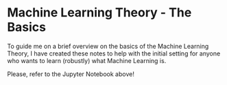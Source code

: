 # Machine Learning Theory - The Basics

To guide me on a brief overview on the basics of the Machine Learning Theory, I have created these notes to help with the initial setting for anyone who wants to learn (robustly) what Machine Learning is.

Please, refer to the Jupyter Notebook above!
